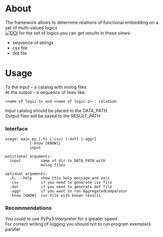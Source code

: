 # About
The framework allows to determine relations of functional embedding on a set of multi-valued logics  
[![DOI](https://zenodo.org/badge/352626913.svg)](https://zenodo.org/badge/latestdoi/352626913)
for the set of logics you can get results in these views:
* sequence of strings
* csv file
* dot file

# Usage
To the input – a catalog with mvlog files  
At the output – a sequence of lines like:

    <name of logic-1> and <name of logic-2> : relation
 
Input catalog should be placed to the DATA_PATH  
Output files will be saved to the RESULT_PATH

### Interface 

    usage: main.py [-h] [-csv] [-dot] [-aggr]
               [-know [KNOW]]
               input

    positional arguments:
      input         name of dir in DATA_PATH with
                    mvlog files
    
    optional arguments:
      -h, --help    show this help message and exit
      -csv          if you need to generate csv file
      -dot          if you need to generate dot file
      -aggr         if you want to run AggregatedComparator
      -know [KNOW]  csv file with known results


### Recommendations
You could to use PyPy3 interpreter for a greater speed  
For correct writing of logging you should not to run program exemplars parallel